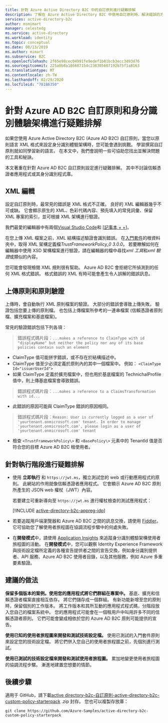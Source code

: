 ```yaml
---
title: 針對 Azure Active Directory B2C 中的自訂原則進行疑難排解
description: 了解在 Azure Active Directory B2C 中使用自訂原則時，解決錯誤的方法。
services: active-directory-b2c
author: msmimart
manager: celestedg
ms.service: active-directory
ms.workload: identity
ms.topic: conceptual
ms.date: 08/13/2019
ms.author: mimart
ms.subservice: B2C
ms.openlocfilehash: 2f65e98cec04991fe9edef1b81bcb3ecc3d93d76
ms.sourcegitcommit: 225a0b8a186687154c238305607192b75f1a8163
ms.translationtype: MT
ms.contentlocale: zh-TW
ms.lasthandoff: 02/29/2020
ms.locfileid: "78186350"
---
```

# <a name="troubleshoot-azure-ad-b2c-custom-policies-and-identity-experience-framework"></a>針對 Azure AD B2C 自訂原則和身分識別體驗架構進行疑難排解

如果您使用 Azure Active Directory B2C (Azure AD B2C) 自訂原則，當您以原則語言 XML 格式來設定身分識別體驗架構時，您可能會遇到挑戰。 學習撰寫自訂原則就如同學習新的語言。 在本文中，我們會說明一些可協助您找出並解決問題的工具和秘訣。

本文著重在針對 Azure AD B2C 自訂原則設定進行疑難排解。 其中不討論信賴憑證者應用程式或其身分識別程式庫。

## <a name="xml-editing"></a>XML 編輯

設定自訂原則時，最常見的錯誤是 XML 格式不正確。 良好的 XML 編輯器幾乎不可或缺。 它會顯示原生的 XML、色彩代碼內容、預先填入的常見詞彙、保留 XML 專案的索引，並可根據 XML 架構進行驗證。

我們最愛的編輯器中有兩個[Visual Studio Code](https://code.visualstudio.com/)和 [[記事本 + +](https://notepad-plus-plus.org/)]。

在您上傳 XML 檔案之前，XML 結構描述驗證會識別錯誤。 在[入門套件](https://github.com/Azure-Samples/active-directory-b2c-custom-policy-starterpack)的根資料夾中，取得 XML 架構定義檔*TrustFrameworkPolicy_0 3.0.0*。 若要瞭解如何在編輯器中使用 XSD 架構檔案進行驗證，請在編輯器的檔中尋找*xml 工具*和*xml 驗證*或類似的內容。

您可能會發現檢閱 XML 規則很有幫助。 Azure AD B2C 會拒絕它所偵測到的任何 XML 格式錯誤。 格式錯誤的 XML 有時可能會產生令人誤解的錯誤訊息。

## <a name="upload-policies-and-policy-validation"></a>上傳原則和原則驗證

上傳時，會自動執行 XML 原則檔案的驗證。 大部分的錯誤會導致上傳失敗。 驗證包括您要上傳的原則檔。 也包括上傳檔案所參考的一連串檔案 (信賴憑證者原則檔、擴充檔案和基底檔案)。

常見的驗證錯誤包括下列各項：

> 錯誤程式碼片段︰`...makes a reference to ClaimType with id "displayName" but neither the policy nor any of its base policies contain such an element`

* ClaimType 值可能拼字錯誤，或不存在於結構描述中。
* ClaimType 值至少必須定義於原則內的其中一個檔案中。
    例如： `<ClaimType Id="issuerUserId">`
* 如果 ClaimType 定義於擴充檔案中，但也用於基底檔案的 TechnichalProfile 值中，則上傳基底檔案會導致錯誤。

> 錯誤程式碼片段︰`...makes a reference to a ClaimsTransformation with id...`

* 此錯誤的原因可能與 ClaimType 錯誤的原因相同。

> 錯誤程式碼片段︰`Reason: User is currently logged as a user of 'yourtenant.onmicrosoft.com' tenant. In order to manage 'yourtenant.onmicrosoft.com', please login as a user of 'yourtenant.onmicrosoft.com' tenant`

* 檢查 `<TrustFrameworkPolicy\>` 和 `<BasePolicy\>` 元素中的 TenantId 值是否符合您的目標 Azure AD B2C 租使用者。

## <a name="troubleshoot-the-runtime"></a>針對執行階段進行疑難排解

* 使用 **立即執行** 和 `https://jwt.ms`，獨立測試您的 web 或行動應用程式的原則。 此網站的作用就像信賴憑證者應用程式。 它會顯示 Azure AD B2C 原則所產生的 JSON web 權杖（JWT）內容。

    若要建立可重新導向至 `https://jwt.ms` 進行權杖檢查的測試應用程式：

    [!INCLUDE [active-directory-b2c-appreg-idp](../../includes/active-directory-b2c-appreg-idp.md)]

* 若要追蹤用戶端瀏覽器和 Azure AD B2C 之間的訊息交換，請使用 [Fiddler](https://www.telerik.com/fiddler)。 它可協助您了解使用者旅程圖在協調流程步驟中的何處失敗。

* 在**開發模式**中，請使用 [Application Insights](troubleshoot-with-application-insights.md) 來追蹤身分識別體驗架構使用者旅程圖的活動。 在**開發模式**中，您可以觀察 Identity Experience Framework 與技術設定檔所定義的各種宣告提供者之間的宣告交換，例如身分識別提供者、API 服務、Azure AD B2C 使用者目錄，以及其他服務，例如 Azure 多重要素驗證。

## <a name="recommended-practices"></a>建議的做法

**保留多個版本的案例。使用您的應用程式將它們群組在專案中。** 基底、擴充和信賴憑證者檔案直接相互依存。 將它們儲存成一個群組。 有新功能新增至您的原則時，保留個別的工作版本。 將工作版本和其所互動的應用程式程式碼，分階段放入您自己的檔案系統中。 您的應用程式可能會在一個租用戶中叫用許多不同的信賴憑證者原則。 它們可能會變成相依於您的 Azure AD B2C 原則可能提供的宣告。

**使用已知的使用者旅程圖來開發和測試技術設定檔。** 使用已測試的入門套件原則來設定您的技術設定檔。 將它們併入您自己的使用者旅程圖之前，先個別進行測試。

**使用已測試的技術設定檔來開發和測試使用者旅程圖。** 累加地變更使用者旅程圖的協調流程步驟。 漸進地建置您想要的情節。

## <a name="next-steps"></a>後續步驟

適用于 GitHub，請下載[active directory-b2c-自訂原則-active-directory-b2c-custom-policy-starterpack](https://github.com/Azure-Samples/active-directory-b2c-custom-policy-starterpack/archive/master.zip) .zip 封存。 您也可以複製存放庫：

```
git clone https://github.com/Azure-Samples/active-directory-b2c-custom-policy-starterpack
```
